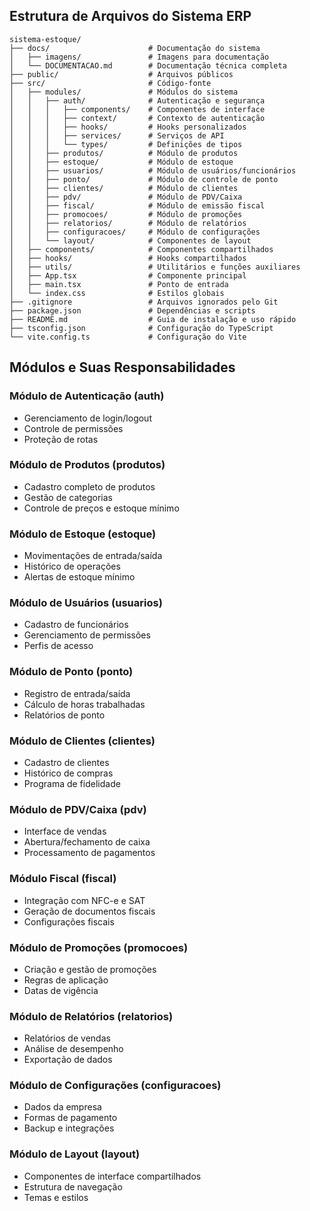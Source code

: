 ## Estrutura de Arquivos do Sistema ERP

```
sistema-estoque/
├── docs/                      # Documentação do sistema
│   ├── imagens/               # Imagens para documentação
│   └── DOCUMENTACAO.md        # Documentação técnica completa
├── public/                    # Arquivos públicos
├── src/                       # Código-fonte
│   ├── modules/               # Módulos do sistema
│   │   ├── auth/              # Autenticação e segurança
│   │   │   ├── components/    # Componentes de interface
│   │   │   ├── context/       # Contexto de autenticação
│   │   │   ├── hooks/         # Hooks personalizados
│   │   │   ├── services/      # Serviços de API
│   │   │   └── types/         # Definições de tipos
│   │   ├── produtos/          # Módulo de produtos
│   │   ├── estoque/           # Módulo de estoque
│   │   ├── usuarios/          # Módulo de usuários/funcionários
│   │   ├── ponto/             # Módulo de controle de ponto
│   │   ├── clientes/          # Módulo de clientes
│   │   ├── pdv/               # Módulo de PDV/Caixa
│   │   ├── fiscal/            # Módulo de emissão fiscal
│   │   ├── promocoes/         # Módulo de promoções
│   │   ├── relatorios/        # Módulo de relatórios
│   │   ├── configuracoes/     # Módulo de configurações
│   │   └── layout/            # Componentes de layout
│   ├── components/            # Componentes compartilhados
│   ├── hooks/                 # Hooks compartilhados
│   ├── utils/                 # Utilitários e funções auxiliares
│   ├── App.tsx                # Componente principal
│   ├── main.tsx               # Ponto de entrada
│   └── index.css              # Estilos globais
├── .gitignore                 # Arquivos ignorados pelo Git
├── package.json               # Dependências e scripts
├── README.md                  # Guia de instalação e uso rápido
├── tsconfig.json              # Configuração do TypeScript
└── vite.config.ts             # Configuração do Vite
```

## Módulos e Suas Responsabilidades

### Módulo de Autenticação (auth)
- Gerenciamento de login/logout
- Controle de permissões
- Proteção de rotas

### Módulo de Produtos (produtos)
- Cadastro completo de produtos
- Gestão de categorias
- Controle de preços e estoque mínimo

### Módulo de Estoque (estoque)
- Movimentações de entrada/saída
- Histórico de operações
- Alertas de estoque mínimo

### Módulo de Usuários (usuarios)
- Cadastro de funcionários
- Gerenciamento de permissões
- Perfis de acesso

### Módulo de Ponto (ponto)
- Registro de entrada/saída
- Cálculo de horas trabalhadas
- Relatórios de ponto

### Módulo de Clientes (clientes)
- Cadastro de clientes
- Histórico de compras
- Programa de fidelidade

### Módulo de PDV/Caixa (pdv)
- Interface de vendas
- Abertura/fechamento de caixa
- Processamento de pagamentos

### Módulo Fiscal (fiscal)
- Integração com NFC-e e SAT
- Geração de documentos fiscais
- Configurações fiscais

### Módulo de Promoções (promocoes)
- Criação e gestão de promoções
- Regras de aplicação
- Datas de vigência

### Módulo de Relatórios (relatorios)
- Relatórios de vendas
- Análise de desempenho
- Exportação de dados

### Módulo de Configurações (configuracoes)
- Dados da empresa
- Formas de pagamento
- Backup e integrações

### Módulo de Layout (layout)
- Componentes de interface compartilhados
- Estrutura de navegação
- Temas e estilos
